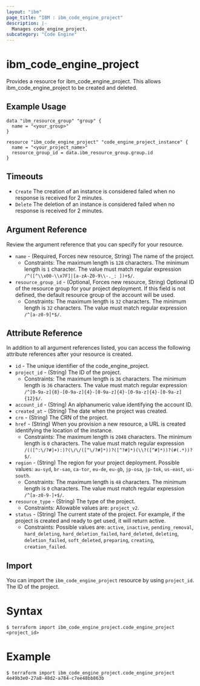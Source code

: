 ```yaml
---
layout: "ibm"
page_title: "IBM : ibm_code_engine_project"
description: |-
  Manages code_engine_project.
subcategory: "Code Engine"
---
```


# ibm_code_engine_project

Provides a resource for ibm_code_engine_project. This allows ibm_code_engine_project to be created and deleted.

## Example Usage

```hcl
data "ibm_resource_group" "group" {
  name = "<your_group>"
}

resource "ibm_code_engine_project" "code_engine_project_instance" {
  name = "<your_project_name>"
  resource_group_id = data.ibm_resource_group.group.id
}
```

## Timeouts

* `Create` The creation of an instance is considered failed when no response is received for 2 minutes.
* `Delete` The deletion of an instance is considered failed when no response is received for 2 minutes.

## Argument Reference

Review the argument reference that you can specify for your resource.

* `name` - (Required, Forces new resource, String) The name of the project.
  * Constraints: The maximum length is `128` characters. The minimum length is `1` character. The value must match regular expression `/^([^\\x00-\\x7F]|[a-zA-Z0-9\\-._: ])+$/`.
* `resource_group_id` - (Optional, Forces new resource, String) Optional ID of the resource group for your project deployment. If this field is not defined, the default resource group of the account will be used.
  * Constraints: The maximum length is `32` characters. The minimum length is `32` characters. The value must match regular expression `/^[a-z0-9]*$/`.

## Attribute Reference

In addition to all argument references listed, you can access the following attribute references after your resource is created.

* `id` - The unique identifier of the code_engine_project.
* `project_id` - (String) The ID of the project.
  * Constraints: The maximum length is `36` characters. The minimum length is `36` characters. The value must match regular expression `/^[0-9a-z]{8}-[0-9a-z]{4}-[0-9a-z]{4}-[0-9a-z]{4}-[0-9a-z]{12}$/`.
* `account_id` - (String) An alphanumeric value identifying the account ID.
* `created_at` - (String) The date when the project was created.
* `crn` - (String) The CRN of the project.
* `href` - (String) When you provision a new resource, a URL is created identifying the location of the instance.
  * Constraints: The maximum length is `2048` characters. The minimum length is `0` characters. The value must match regular expression `/(([^:\/?#]+):)?(\/\/([^\/?#]*))?([^?#]*)(\\?([^#]*))?(#(.*))?$/`.
* `region` - (String) The region for your project deployment. Possible values: `au-syd`, `br-sao`, `ca-tor`, `eu-de`, `eu-gb`, `jp-osa`, `jp-tok`, `us-east`, `us-south`.
  * Constraints: The maximum length is `48` characters. The minimum length is `0` characters. The value must match regular expression `/^[a-z0-9-]+$/`.
* `resource_type` - (String) The type of the project.
  * Constraints: Allowable values are: `project_v2`.
* `status` - (String) The current state of the project. For example, if the project is created and ready to get used, it will return active.
  * Constraints: Possible values are: `active`, `inactive`, `pending_removal`, `hard_deleting`, `hard_deletion_failed`, `hard_deleted`, `deleting`, `deletion_failed`, `soft_deleted`, `preparing`, `creating`, `creation_failed`.

## Import

You can import the `ibm_code_engine_project` resource by using `project_id`. The ID of the project.

# Syntax
```
$ terraform import ibm_code_engine_project.code_engine_project <project_id>
```

# Example
```
$ terraform import ibm_code_engine_project.code_engine_project 4e49b3e0-27a8-48d2-a784-c7ee48bb863b
```
